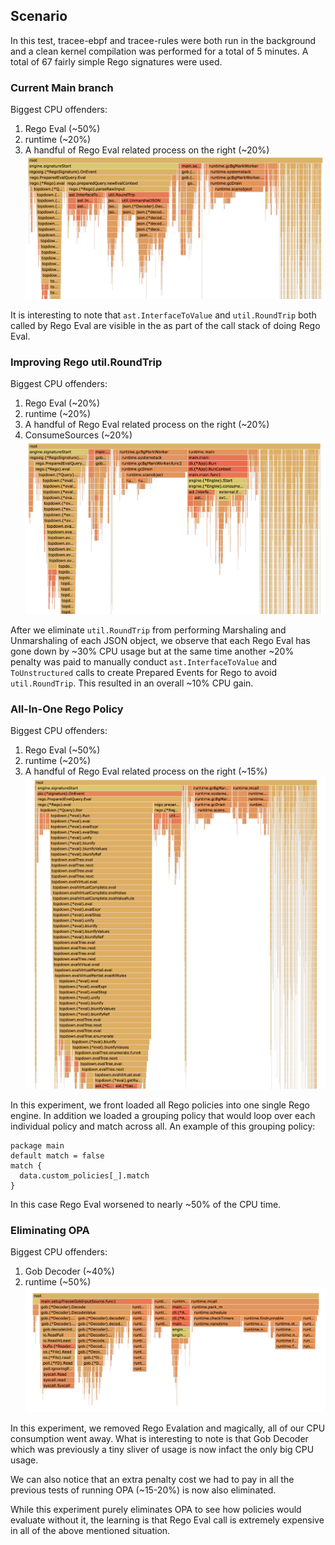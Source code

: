 ## Scenario

In this test, tracee-ebpf and tracee-rules were both run in the background and a clean kernel compilation was performed for a total of 5 minutes. A total of 67 fairly simple Rego signatures were used.


### Current Main branch
Biggest CPU offenders:
1. Rego Eval (~50%)
2. runtime (~20%)
3. A handful of Rego Eval related process on the right (~20%)
![main](flames/main.flame.png)
   
It is interesting to note that `ast.InterfaceToValue` and `util.RoundTrip` both called by Rego Eval are visible in the as part of the call stack of doing Rego Eval.

   
### Improving Rego util.RoundTrip
Biggest CPU offenders:
1. Rego Eval (~20%)
2. runtime (~20%)
3. A handful of Rego Eval related process on the right (~20%)
4. ConsumeSources (~20%)
![roundtripper](flames/interface-to-value.flame.png)
   
After we eliminate `util.RoundTrip` from performing Marshaling and Unmarshaling of each JSON object, we observe that each Rego Eval has gone down by ~30% CPU usage but at the same time another ~20% penalty was paid to manually conduct `ast.InterfaceToValue` and `ToUnstructured` calls to create Prepared Events for Rego to avoid `util.RoundTrip`. This resulted in an overall ~10% CPU gain.

### All-In-One Rego Policy
Biggest CPU offenders:
1. Rego Eval (~50%)
2. runtime (~20%)
3. A handful of Rego Eval related process on the right (~15%)
![aio](flames/aio.flame.png)
   
In this experiment, we front loaded all Rego policies into one single Rego engine. In addition we loaded a grouping policy that would loop over each individual policy and match across all. An example of this grouping policy:
```rego
package main
default match = false
match {
  data.custom_policies[_].match
}
```

In this case Rego Eval worsened to nearly ~50% of the CPU time. 


### Eliminating OPA
Biggest CPU offenders:
1. Gob Decoder (~40%)
2. runtime (~50%)
![no-opa](flames/noop.flame.png)
   
In this experiment, we removed Rego Evalation and magically, all of our CPU consumption went away. What is interesting to note is that Gob Decoder which was previously a tiny sliver of usage is now infact the only big CPU usage. 

We can also notice that an extra penalty cost we had to pay in all the previous tests of running OPA (~15-20%) is now also eliminated. 

While this experiment purely eliminates OPA to see how policies would evaluate without it, the learning is that Rego Eval call is extremely expensive in all of the above mentioned situation.
